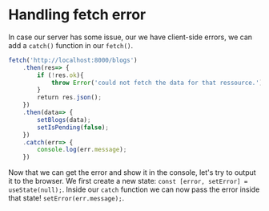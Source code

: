 # Handling fetch error

In case our server has some issue, our we have client-side errors, we can add a `catch()` function in our `fetch()`.

```javascript
fetch('http://localhost:8000/blogs')
    .then(res=> {
        if (!res.ok){
            throw Error('could not fetch the data for that ressource.');
        }
        return res.json();
    })
    .then(data=> {
        setBlogs(data);
        setIsPending(false);
    })
    .catch(err=> {
        console.log(err.message);
    })
```

Now that we can get the error and show it in the console, let's try to output it to the browser. We first create a new state: `const [error, setError] = useState(null);`. Inside our `catch` function we can now pass the error inside that state! `setError(err.message);`.
